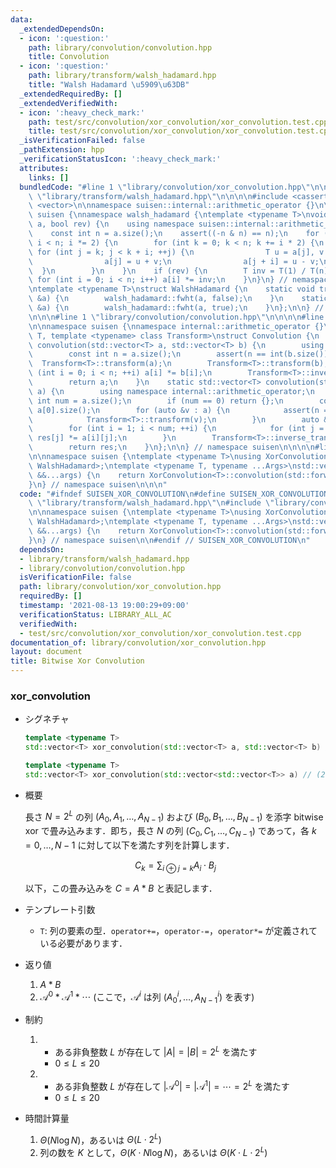 ```yaml
---
data:
  _extendedDependsOn:
  - icon: ':question:'
    path: library/convolution/convolution.hpp
    title: Convolution
  - icon: ':question:'
    path: library/transform/walsh_hadamard.hpp
    title: "Walsh Hadamard \u5909\u63DB"
  _extendedRequiredBy: []
  _extendedVerifiedWith:
  - icon: ':heavy_check_mark:'
    path: test/src/convolution/xor_convolution/xor_convolution.test.cpp
    title: test/src/convolution/xor_convolution/xor_convolution.test.cpp
  _isVerificationFailed: false
  _pathExtension: hpp
  _verificationStatusIcon: ':heavy_check_mark:'
  attributes:
    links: []
  bundledCode: "#line 1 \"library/convolution/xor_convolution.hpp\"\n\n\n\n#line 1\
    \ \"library/transform/walsh_hadamard.hpp\"\n\n\n\n#include <cassert>\n#include\
    \ <vector>\n\nnamespace suisen::internal::arithmetic_operator {}\n\nnamespace\
    \ suisen {\nnamespace walsh_hadamard {\ntemplate <typename T>\nvoid fwht(std::vector<T>&\
    \ a, bool rev) {\n    using namespace suisen::internal::arithmetic_operator;\n\
    \    const int n = a.size();\n    assert((-n & n) == n);\n    for (int i = 1;\
    \ i < n; i *= 2) {\n        for (int k = 0; k < n; k += i * 2) {\n           \
    \ for (int j = k; j < k + i; ++j) {\n                T u = a[j], v = a[j + i];\n\
    \                a[j] = u + v;\n                a[j + i] = u - v;\n          \
    \  }\n        }\n    }\n    if (rev) {\n        T inv = T(1) / T(n);\n       \
    \ for (int i = 0; i < n; i++) a[i] *= inv;\n    }\n}\n} // nemaspace walsh_hadamard\n\
    \ntemplate <typename T>\nstruct WalshHadamard {\n    static void transform(std::vector<T>\
    \ &a) {\n        walsh_hadamard::fwht(a, false);\n    }\n    static void inverse_transform(std::vector<T>\
    \ &a) {\n        walsh_hadamard::fwht(a, true);\n    }\n};\n\n} // namespace suisen::walsh_hadamard_transform\n\
    \n\n\n#line 1 \"library/convolution/convolution.hpp\"\n\n\n\n#line 5 \"library/convolution/convolution.hpp\"\
    \n\nnamespace suisen {\nnamespace internal::arithmetic_operator {}\ntemplate <typename\
    \ T, template <typename> class Transform>\nstruct Convolution {\n    static std::vector<T>\
    \ convolution(std::vector<T> a, std::vector<T> b) {\n        using namespace internal::arithmetic_operator;\n\
    \        const int n = a.size();\n        assert(n == int(b.size()));\n      \
    \  Transform<T>::transform(a);\n        Transform<T>::transform(b);\n        for\
    \ (int i = 0; i < n; ++i) a[i] *= b[i];\n        Transform<T>::inverse_transform(a);\n\
    \        return a;\n    }\n    static std::vector<T> convolution(std::vector<std::vector<T>>\
    \ a) {\n        using namespace internal::arithmetic_operator;\n        const\
    \ int num = a.size();\n        if (num == 0) return {};\n        const int n =\
    \ a[0].size();\n        for (auto &v : a) {\n            assert(n == int(v.size()));\n\
    \            Transform<T>::transform(v);\n        }\n        auto &res = a[0];\n\
    \        for (int i = 1; i < num; ++i) {\n            for (int j = 0; j < n; ++j)\
    \ res[j] *= a[i][j];\n        }\n        Transform<T>::inverse_transform(res);\n\
    \        return res;\n    }\n};\n\n} // namespace suisen\n\n\n\n#line 6 \"library/convolution/xor_convolution.hpp\"\
    \n\nnamespace suisen {\ntemplate <typename T>\nusing XorConvolution = Convolution<T,\
    \ WalshHadamard>;\ntemplate <typename T, typename ...Args>\nstd::vector<T> xor_convolution(Args\
    \ &&...args) {\n    return XorConvolution<T>::convolution(std::forward<Args>(args)...);\n\
    }\n} // namespace suisen\n\n\n"
  code: "#ifndef SUISEN_XOR_CONVOLUTION\n#define SUISEN_XOR_CONVOLUTION\n\n#include\
    \ \"library/transform/walsh_hadamard.hpp\"\n#include \"library/convolution/convolution.hpp\"\
    \n\nnamespace suisen {\ntemplate <typename T>\nusing XorConvolution = Convolution<T,\
    \ WalshHadamard>;\ntemplate <typename T, typename ...Args>\nstd::vector<T> xor_convolution(Args\
    \ &&...args) {\n    return XorConvolution<T>::convolution(std::forward<Args>(args)...);\n\
    }\n} // namespace suisen\n\n#endif // SUISEN_XOR_CONVOLUTION\n"
  dependsOn:
  - library/transform/walsh_hadamard.hpp
  - library/convolution/convolution.hpp
  isVerificationFile: false
  path: library/convolution/xor_convolution.hpp
  requiredBy: []
  timestamp: '2021-08-13 19:00:29+09:00'
  verificationStatus: LIBRARY_ALL_AC
  verifiedWith:
  - test/src/convolution/xor_convolution/xor_convolution.test.cpp
documentation_of: library/convolution/xor_convolution.hpp
layout: document
title: Bitwise Xor Convolution
---
```


### xor_convolution

- シグネチャ

  ```cpp
  template <typename T>
  std::vector<T> xor_convolution(std::vector<T> a, std::vector<T> b) // (1)

  template <typename T>
  std::vector<T> xor_convolution(std::vector<std::vector<T>> a) // (2)
  ```

- 概要

  長さ $N=2^L$ の列 $(A_0,A_1,\ldots,A_{N-1})$ および $(B_0,B_1,\ldots,B_{N-1})$ を添字 bitwise xor で畳み込みます．即ち，長さ $N$ の列 $(C_0,C_1,\ldots,C_{N-1})$ であって，各 $k=0,\ldots,N-1$ に対して以下を満たす列を計算します．

  $$ C _ k = \sum _ { i \oplus j = k } A _ i \cdot B _ j $$

  以下，この畳み込みを $C=A\ast B$ と表記します．

- テンプレート引数

  - `T`: 列の要素の型．`operator+=`，`operator-=`，`operator*=` が定義されている必要があります．

- 返り値
  
  1. $A\ast B$
  2. $\mathcal{A}^0\ast \mathcal{A}^1\ast \cdots$ (ここで，$\mathcal{A}^i$ は列 $(A_0^i,\ldots,A_{N-1}^i)$ を表す)

- 制約

  1. - ある非負整数 $L$ が存在して $\vert A \vert=\vert B \vert= 2 ^ L$ を満たす
     - $0\leq L\leq 20$
  2. - ある非負整数 $L$ が存在して $\vert\mathcal{A}^0\vert=\vert\mathcal{A}^1\vert=\cdots=2^L$ を満たす
     - $0\leq L\leq 20$

- 時間計算量

  1. $\Theta(N\log N)$，あるいは $\Theta(L\cdot 2^L)$
  2. 列の数を $K$ として，$\Theta(K\cdot N\log N)$，あるいは $\Theta(K\cdot L\cdot 2^L)$